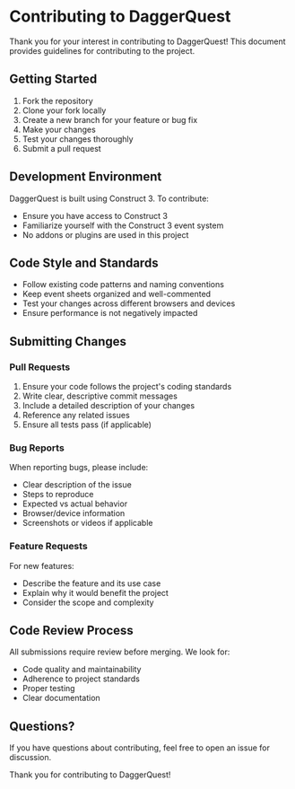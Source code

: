 # Contributing to DaggerQuest

Thank you for your interest in contributing to DaggerQuest! This document provides guidelines for contributing to the project.

## Getting Started

1. Fork the repository
2. Clone your fork locally
3. Create a new branch for your feature or bug fix
4. Make your changes
5. Test your changes thoroughly
6. Submit a pull request

## Development Environment

DaggerQuest is built using Construct 3. To contribute:

- Ensure you have access to Construct 3
- Familiarize yourself with the Construct 3 event system
- No addons or plugins are used in this project

## Code Style and Standards

- Follow existing code patterns and naming conventions
- Keep event sheets organized and well-commented
- Test your changes across different browsers and devices
- Ensure performance is not negatively impacted

## Submitting Changes

### Pull Requests

1. Ensure your code follows the project's coding standards
2. Write clear, descriptive commit messages
3. Include a detailed description of your changes
4. Reference any related issues
5. Ensure all tests pass (if applicable)

### Bug Reports

When reporting bugs, please include:

- Clear description of the issue
- Steps to reproduce
- Expected vs actual behavior
- Browser/device information
- Screenshots or videos if applicable

### Feature Requests

For new features:

- Describe the feature and its use case
- Explain why it would benefit the project
- Consider the scope and complexity

## Code Review Process

All submissions require review before merging. We look for:

- Code quality and maintainability
- Adherence to project standards
- Proper testing
- Clear documentation

## Questions?

If you have questions about contributing, feel free to open an issue for discussion.

Thank you for contributing to DaggerQuest!
